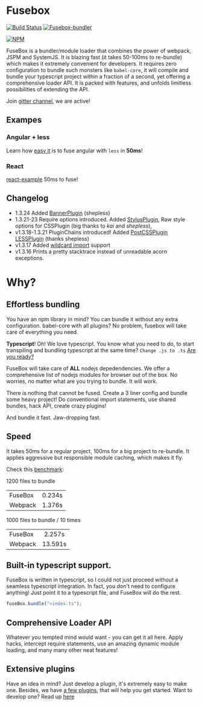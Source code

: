# Fusebox

[![Build Status](https://travis-ci.org/fuse-box/fuse-box.svg?branch=master)](https://travis-ci.org/fuse-box/fuse-box)
[![Fusebox-bundler](https://img.shields.io/badge/gitter-join%20chat%20%E2%86%92-brightgreen.svg)](https://gitter.im/fusebox-bundler/Lobby)

[![NPM](https://nodei.co/npm/fuse-box.png?downloads=true)](https://nodei.co/npm/fuse-box/)

FuseBox is a bundler/module loader that combines the power of webpack, JSPM and SystemJS. It is blazing fast (it takes 50-100ms to re-bundle) which makes it extremely convenient for developers. It requires zero configuration to bundle such monsters like `babel-core`, it will compile and bundle your typescript project within a fraction of a second, yet offering a comprehensive loader API. It is packed with features, and unfolds limitless possibilities of extending the API.

Join [gitter channel](https://gitter.im/fusebox-bundler/Lobb), we are active!


## Exampes

### Angular + less
Learn how [easy it](https://github.com/fuse-box/angular2-example) is to fuse angular with `less` in __50ms__!


### React
[react-example](https://github.com/fuse-box/react-example) 50ms to fuse!

## Changelog
* 1.3.24 Added [BannerPlugin](#bannerplugin) (shepless)
* 1.3.21-23 Require options introduced. Added [StylusPlugin](#stylusplugin), Raw style options for CSSPlugin (big thanks to _kai_ and _shepless_),
* v1.3.18-1.3.21 PluginChains introduced! Added [PostCSSPlugin](#postcssplugin) [LESSPlugin](#lessplugin) (thanks shepless)
* v1.3.17 Added [wildcard import](#wildcard-import) support
* v1.3.16 Prints a pretty stacktrace instead of unreadable acorn exceptions.

# Why?

## Effortless bundling
You have an npm library in mind? You can bundle it without any extra configuration. babel-core with all plugins? No problem, fusebox will take care of everything you need.

__Typescript__! Oh! We love typescript. You know what you need to do, to start transpiling and bundling typescript at the same time? `Change .js to .ts` [Are you ready?](https://github.com/fuse-box/angular2-example) 

FuseBox will take care of __ALL__ nodejs depedendencies. We offer a comprehensive list of nodejs modules for browser out of the box. No worries, no matter what are you trying to bundle. It will work. 

There is nothing that cannot be fused. Create a 3 liner config and bundle some heavy project! Do conventional import statements, use shared bundles, hack API, create crazy plugins!

And bundle it fast. Jaw-dropping fast.

## Speed

It takes 50ms for a regular project, 100ms for a big project to re-bundle. It applies aggressive but responsible module caching, which makes it fly.

Check this [benchmark](https://github.com/fuse-box/benchmark):

1200 files to bundle

|         |            |
| ------------- |:-------------:| 
| FuseBox      | 0.234s |
| Webpack      | 1.376s |


1000 files to bundle / 10 times

|         |            |
| ------------- |:-------------:| 
| FuseBox      | 2.257s |
| Webpack      | 13.591s |


## Built-in typescript support.

FuseBox is written in typescript, so I could not just proceed without a seamless typescript integration. In fact, you don't need to configure anything! Just point it to a typescript file, and FuseBox will do the rest.

```js
fuseBox.bundle(">index.ts");
```

## Comprehensive Loader API

Whatever you tempted mind would want - you can get it all here. Apply hacks, intercept require statements, use an amazing dynamic module loading, and many many other neat features!
 
## Extensive plugins

Have an idea in mind? Just develop a plugin, it's extremely easy to make one. Besides, we have [a few plugins](#built-in-plugins), that will help you get started. Want to develop one? Read up [here](#plugin-api)

